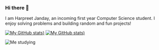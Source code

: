 ### Hi there 👋

<!--
**hjanday/hjanday** is a ✨ _special_ ✨ repository because its `README.md` (this file) appears on your GitHub profile. -->

I am Harpreet Janday, an incoming first year Computer Science student. I enjoy solving problems and building random and fun projects!

[![My GitHub stats](https://github-readme-stats.vercel.app/api?username=hjanday&show_icons=true&theme=cobalt))](https://github.com/anuraghazra/github-readme-stats)
[![My GitHub stats](https://github-readme-stats.vercel.app/api/top-langs/?username=hjanday&show_icons=true&theme=cobalt))](https://github.com/anuraghazra/github-readme-stats)

![Me studying](https://thumbs.gfycat.com/MistyAcidicAsiaticlesserfreshwaterclam-max-1mb.gif)
